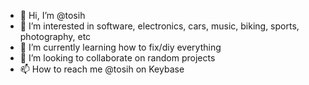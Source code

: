 - 👋 Hi, I’m @tosih
- 👀 I’m interested in software, electronics, cars, music, biking, sports, photography, etc
- 🌱 I’m currently learning how to fix/diy everything
- 💞️ I’m looking to collaborate on random projects
- 📫 How to reach me @tosih on Keybase

<!---
tosih/tosih is a ✨ special ✨ repository because its `README.md` (this file) appears on your GitHub profile.
You can click the Preview link to take a look at your changes.
--->
